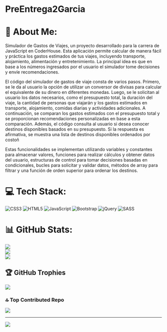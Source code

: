 # PreEntrega2Garcia
# 💫 About Me:
Simulador de Gastos de Viajes, un proyecto desarrollado para la carrera de JavaScript en CoderHouse. Esta aplicación permite calcular de manera fácil y práctica los gastos estimados de tus viajes, incluyendo transporte, alojamiento, alimentación y entretenimiento. La principal idea es que en base a los números ingresados por el usuario el simulador tome decisiones y envíe recomendaciones.

El código del simulador de gastos de viaje consta de varios pasos. Primero, se le da al usuario la opción de utilizar un conversor de divisas para calcular el equivalente de su dinero en diferentes monedas. Luego, se le solicitan al usuario los datos necesarios, como el presupuesto total, la duración del viaje, la cantidad de personas que viajarán y los gastos estimados en transporte, alojamiento, comidas diarias y actividades adicionales. A continuación, se comparan los gastos estimados con el presupuesto total y se proporcionan recomendaciones personalizadas en base a esta comparación. Además, el código consulta al usuario si desea conocer destinos disponibles basados en su presupuesto. Si la respuesta es afirmativa, se muestra una lista de destinos disponibles ordenados por costoñ

Estas funcionalidades se implementan utilizando variables y constantes para almacenar valores, funciones para realizar cálculos y obtener datos del usuario, estructuras de control para tomar decisiones basadas en condicionales, bucles para solicitar y validar datos, métodos de array para filtrar y una función de orden superior para ordenar los destinos.

# 💻 Tech Stack:
![CSS3](https://img.shields.io/badge/css3-%231572B6.svg?style=for-the-badge&logo=css3&logoColor=white) ![HTML5](https://img.shields.io/badge/html5-%23E34F26.svg?style=for-the-badge&logo=html5&logoColor=white) ![JavaScript](https://img.shields.io/badge/javascript-%23323330.svg?style=for-the-badge&logo=javascript&logoColor=%23F7DF1E) ![Bootstrap](https://img.shields.io/badge/bootstrap-%23563D7C.svg?style=for-the-badge&logo=bootstrap&logoColor=white) ![jQuery](https://img.shields.io/badge/jquery-%230769AD.svg?style=for-the-badge&logo=jquery&logoColor=white) ![SASS](https://img.shields.io/badge/SASS-hotpink.svg?style=for-the-badge&logo=SASS&logoColor=white)
# 📊 GitHub Stats:
![](https://github-readme-stats.vercel.app/api?username=DiegoG379&theme=dark&hide_border=false&include_all_commits=true&count_private=false)<br/>
![](https://github-readme-streak-stats.herokuapp.com/?user=DiegoG379&theme=dark&hide_border=false)<br/>
![](https://github-readme-stats.vercel.app/api/top-langs/?username=DiegoG379&theme=dark&hide_border=false&include_all_commits=true&count_private=false&layout=compact)

## 🏆 GitHub Trophies
![](https://github-profile-trophy.vercel.app/?username=DiegoG379&theme=radical&no-frame=false&no-bg=false&margin-w=4)

### 🔝 Top Contributed Repo
![](https://github-contributor-stats.vercel.app/api?username=DiegoG379&limit=5&theme=dark&combine_all_yearly_contributions=true)

---
[![](https://visitcount.itsvg.in/api?id=DiegoG379&icon=0&color=0)](https://visitcount.itsvg.in)

<!-- Proudly created with GPRM ( https://gprm.itsvg.in ) -->
